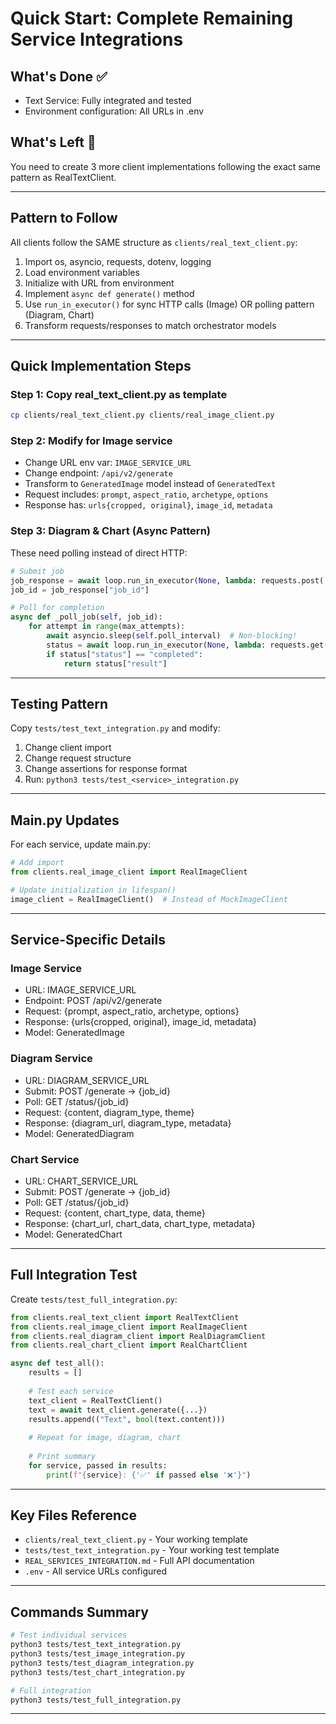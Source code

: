 # Quick Start: Complete Remaining Service Integrations

## What's Done ✅
- Text Service: Fully integrated and tested
- Environment configuration: All URLs in .env

## What's Left 🚧
You need to create 3 more client implementations following the exact same pattern as RealTextClient.

---

## Pattern to Follow

All clients follow the SAME structure as `clients/real_text_client.py`:

1. Import os, asyncio, requests, dotenv, logging
2. Load environment variables
3. Initialize with URL from environment
4. Implement `async def generate()` method
5. Use `run_in_executor()` for sync HTTP calls (Image) OR polling pattern (Diagram, Chart)
6. Transform requests/responses to match orchestrator models

---

## Quick Implementation Steps

### Step 1: Copy real_text_client.py as template
```bash
cp clients/real_text_client.py clients/real_image_client.py
```

### Step 2: Modify for Image service
- Change URL env var: `IMAGE_SERVICE_URL`
- Change endpoint: `/api/v2/generate`  
- Transform to `GeneratedImage` model instead of `GeneratedText`
- Request includes: `prompt`, `aspect_ratio`, `archetype`, `options`
- Response has: `urls{cropped, original}`, `image_id`, `metadata`

### Step 3: Diagram & Chart (Async Pattern)
These need polling instead of direct HTTP:

```python
# Submit job
job_response = await loop.run_in_executor(None, lambda: requests.post(...))
job_id = job_response["job_id"]

# Poll for completion
async def _poll_job(self, job_id):
    for attempt in range(max_attempts):
        await asyncio.sleep(self.poll_interval)  # Non-blocking!
        status = await loop.run_in_executor(None, lambda: requests.get(f"/status/{job_id}"))
        if status["status"] == "completed":
            return status["result"]
```

---

## Testing Pattern

Copy `tests/test_text_integration.py` and modify:
1. Change client import
2. Change request structure
3. Change assertions for response format
4. Run: `python3 tests/test_<service>_integration.py`

---

## Main.py Updates

For each service, update main.py:

```python
# Add import
from clients.real_image_client import RealImageClient

# Update initialization in lifespan()
image_client = RealImageClient()  # Instead of MockImageClient
```

---

## Service-Specific Details

### Image Service
- URL: IMAGE_SERVICE_URL
- Endpoint: POST /api/v2/generate
- Request: {prompt, aspect_ratio, archetype, options}
- Response: {urls{cropped, original}, image_id, metadata}
- Model: GeneratedImage

### Diagram Service  
- URL: DIAGRAM_SERVICE_URL
- Submit: POST /generate → {job_id}
- Poll: GET /status/{job_id}
- Request: {content, diagram_type, theme}
- Response: {diagram_url, diagram_type, metadata}
- Model: GeneratedDiagram

### Chart Service
- URL: CHART_SERVICE_URL
- Submit: POST /generate → {job_id}
- Poll: GET /status/{job_id}
- Request: {content, chart_type, data, theme}
- Response: {chart_url, chart_data, chart_type, metadata}
- Model: GeneratedChart

---

## Full Integration Test

Create `tests/test_full_integration.py`:

```python
from clients.real_text_client import RealTextClient
from clients.real_image_client import RealImageClient
from clients.real_diagram_client import RealDiagramClient
from clients.real_chart_client import RealChartClient

async def test_all():
    results = []
    
    # Test each service
    text_client = RealTextClient()
    text = await text_client.generate({...})
    results.append(("Text", bool(text.content)))
    
    # Repeat for image, diagram, chart
    
    # Print summary
    for service, passed in results:
        print(f"{service}: {'✅' if passed else '❌'}")
```

---

## Key Files Reference

- `clients/real_text_client.py` - Your working template
- `tests/test_text_integration.py` - Your working test template  
- `REAL_SERVICES_INTEGRATION.md` - Full API documentation
- `.env` - All service URLs configured

---

## Commands Summary

```bash
# Test individual services
python3 tests/test_text_integration.py
python3 tests/test_image_integration.py
python3 tests/test_diagram_integration.py
python3 tests/test_chart_integration.py

# Full integration
python3 tests/test_full_integration.py
```

---

